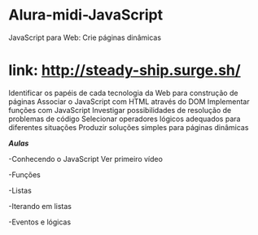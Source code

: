 # Alura-midi-JavaScript
JavaScript para Web: Crie páginas dinâmicas

# link: http://steady-ship.surge.sh/

Identificar os papéis de cada tecnologia da Web para construção de páginas
Associar o JavaScript com HTML através do DOM
Implementar funções com JavaScript
Investigar possibilidades de resolução de problemas de código
Selecionar operadores lógicos adequados para diferentes situações
Produzir soluções simples para páginas dinâmicas

***Aulas***

-Conhecendo o JavaScript Ver primeiro vídeo

-Funções

-Listas

-Iterando em listas

-Eventos e lógicas
